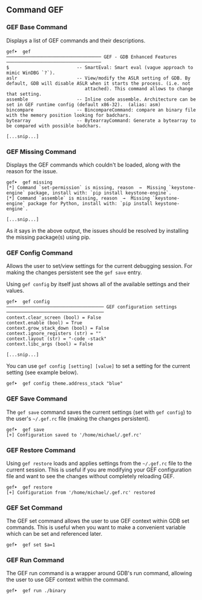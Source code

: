 ## Command GEF ##

### GEF Base Command

Displays a list of GEF commands and their descriptions.

```
gef➤  gef                                                                             
─────────────────────────────────── GEF - GDB Enhanced Features ───────────────────────────────────
$                         -- SmartEval: Smart eval (vague approach to mimic WinDBG `?`).
aslr                      -- View/modify the ASLR setting of GDB. By default, GDB will disable ASLR when it starts the process. (i.e. not
                             attached). This command allows to change that setting.   
assemble                  -- Inline code assemble. Architecture can be set in GEF runtime config (default x86-32).  (alias: asm)
bincompare                -- BincompareCommand: compare an binary file with the memory position looking for badchars.
bytearray                 -- BytearrayCommand: Generate a bytearray to be compared with possible badchars.

[...snip...]

```

### GEF Missing Command

Displays the GEF commands which couldn't be loaded, along with the reason for the issue.

```
gef➤  gef missing
[*] Command `set-permission` is missing, reason  →  Missing `keystone-engine` package, install with: `pip install keystone-engine`.
[*] Command `assemble` is missing, reason  →  Missing `keystone-engine` package for Python, install with: `pip install keystone-engine`.

[...snip...]

```

As it says in the above output, the issues should be resolved by installing the missing package(s) using pip.

### GEF Config Command

Allows the user to set/view settings for the current debugging session. For making the changes persistent see the `gef save` entry.

Using `gef config` by itself just shows all of the available settings and their values.

```
gef➤  gef config
──────────────────────────────────── GEF configuration settings ────────────────────────────────────
context.clear_screen (bool) = False
context.enable (bool) = True
context.grow_stack_down (bool) = False
context.ignore_registers (str) = ""
context.layout (str) = "-code -stack"
context.libc_args (bool) = False

[...snip...]

```

You can use `gef config [setting] [value]` to set a setting for the current setting (see example below).

```
gef➤  gef config theme.address_stack "blue"
```

### GEF Save Command

The `gef save` command saves the current settings (set with `gef config`) to the user's `~/.gef.rc` file (making the changes persistent). 

```
gef➤  gef save
[+] Configuration saved to '/home/michael/.gef.rc'
```

### GEF Restore Command

Using `gef restore` loads and applies settings from the `~/.gef.rc` file to the current session. This is useful if you are modifying your GEF configuration file and want to see the changes without completely reloading GEF. 

```
gef➤  gef restore
[+] Configuration from '/home/michael/.gef.rc' restored
```

### GEF Set Command

The GEF set command allows the user to use GEF context within GDB set commands. This is useful when you want to make a convenient variable which can be set and referenced later.

```
gef➤  gef set $a=1
```

### GEF Run Command

The GEF run command is a wrapper around GDB's run command, allowing the user to use GEF context within the command.

```
gef➤  gef run ./binary
```


